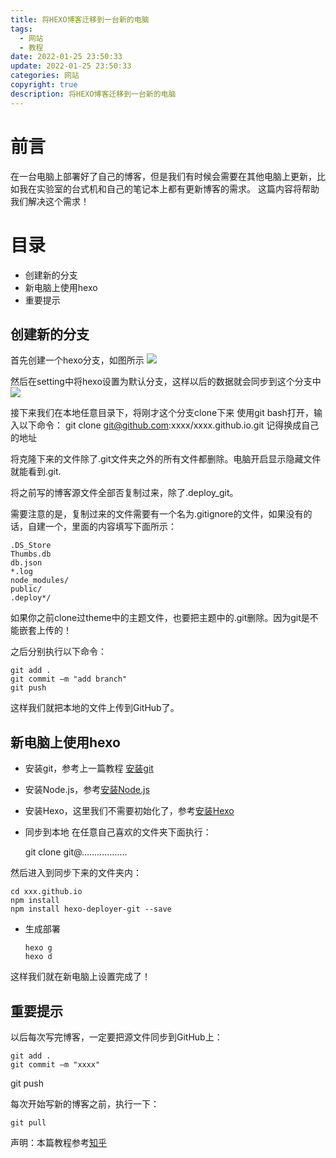 ```yaml
---
title: 将HEXO博客迁移到一台新的电脑
tags:
  - 网站
  - 教程
date: 2022-01-25 23:50:33
update: 2022-01-25 23:50:33
categories: 网站
copyright: true
description: 将HEXO博客迁移到一台新的电脑
---
```

# 前言

在一台电脑上部署好了自己的博客，但是我们有时候会需要在其他电脑上更新，比如我在实验室的台式机和自己的笔记本上都有更新博客的需求。
这篇内容将帮助我们解决这个需求！

# 目录

- 创建新的分支
- 新电脑上使用hexo
- 重要提示

## 创建新的分支

首先创建一个hexo分支，如图所示
![](https://s2.loli.net/2022/01/26/Aewlq74MVgtPbo6.png)

然后在setting中将hexo设置为默认分支，这样以后的数据就会同步到这个分支中
![](https://s2.loli.net/2022/01/26/LDWwNoQInAe9t61.png)

接下来我们在本地任意目录下，将刚才这个分支clone下来
使用git bash打开，输入以下命令：
  git clone git@github.com:xxxx/xxxx.github.io.git  记得换成自己的地址

将克隆下来的文件除了.git文件夹之外的所有文件都删除。电脑开启显示隐藏文件就能看到.git.

将之前写的博客源文件全部否复制过来，除了.deploy_git。

需要注意的是，复制过来的文件需要有一个名为.gitignore的文件，如果没有的话，自建一个，里面的内容填写下面所示：

    .DS_Store
    Thumbs.db
    db.json
    *.log
    node_modules/
    public/
    .deploy*/

如果你之前clone过theme中的主题文件，也要把主题中的.git删除。因为git是不能嵌套上传的！

之后分别执行以下命令：

    git add .
    git commit –m "add branch"
    git push 

这样我们就把本地的文件上传到GitHub了。

## 新电脑上使用hexo

- 安装git，参考上一篇教程 [安装git](https://www.gongsunqi.xyz/2021/07/27/%E5%8D%9A%E5%AE%A2%E6%90%AD%E5%BB%BA%E8%AE%B0%E5%BD%95/#%E5%AE%89%E8%A3%85git)

- 安装Node.js，参考[安装Node.js](https://www.gongsunqi.xyz/2021/07/27/%E5%8D%9A%E5%AE%A2%E6%90%AD%E5%BB%BA%E8%AE%B0%E5%BD%95/#%E5%AE%89%E8%A3%85Node-js)

- 安装Hexo，这里我们不需要初始化了，参考[安装Hexo](https://www.gongsunqi.xyz/2021/07/27/%E5%8D%9A%E5%AE%A2%E6%90%AD%E5%BB%BA%E8%AE%B0%E5%BD%95/#%E5%AE%89%E8%A3%85Hexo)

- 同步到本地
在任意自己喜欢的文件夹下面执行：

    git clone git@………………

然后进入到同步下来的文件夹内：

    cd xxx.github.io
    npm install
    npm install hexo-deployer-git --save

- 生成部署

      hexo g
      hexo d

这样我们就在新电脑上设置完成了！

## 重要提示

以后每次写完博客，一定要把源文件同步到GitHub上：

    git add .
    git commit –m "xxxx"
   git push 

每次开始写新的博客之前，执行一下：

    git pull

声明：本篇教程参考[知乎](https://www.zhihu.com/question/21193762)